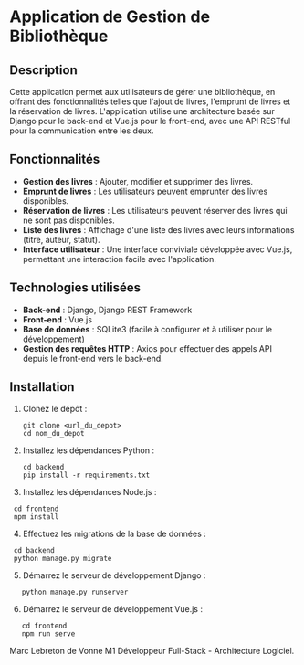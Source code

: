# Application de Gestion de Bibliothèque

## Description
Cette application permet aux utilisateurs de gérer une bibliothèque, en offrant des fonctionnalités telles que l'ajout de livres, l'emprunt de livres et la réservation de livres. L'application utilise une architecture basée sur Django pour le back-end et Vue.js pour le front-end, avec une API RESTful pour la communication entre les deux.

## Fonctionnalités
- **Gestion des livres** : Ajouter, modifier et supprimer des livres.
- **Emprunt de livres** : Les utilisateurs peuvent emprunter des livres disponibles.
- **Réservation de livres** : Les utilisateurs peuvent réserver des livres qui ne sont pas disponibles.
- **Liste des livres** : Affichage d'une liste des livres avec leurs informations (titre, auteur, statut).
- **Interface utilisateur** : Une interface conviviale développée avec Vue.js, permettant une interaction facile avec l'application.

## Technologies utilisées
- **Back-end** : Django, Django REST Framework
- **Front-end** : Vue.js
- **Base de données** : SQLite3 (facile à configurer et à utiliser pour le développement)
- **Gestion des requêtes HTTP** : Axios pour effectuer des appels API depuis le front-end vers le back-end.

## Installation
1. Clonez le dépôt :
   ```
   git clone <url_du_depot>
   cd nom_du_depot
   ```

2. Installez les dépendances Python :
   ```
   cd backend
   pip install -r requirements.txt
   ```

3. Installez les dépendances Node.js :
 ```
  cd frontend
  npm install
```

4. Effectuez les migrations de la base de données :
 ```
  cd backend
  python manage.py migrate
```

5. Démarrez le serveur de développement Django :
```
   python manage.py runserver
```

6. Démarrez le serveur de développement Vue.js :
```
   cd frontend
   npm run serve
```

Marc Lebreton de Vonne M1 Développeur Full-Stack - Architecture Logiciel.

